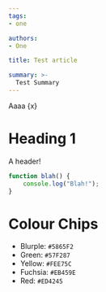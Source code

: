```yaml
---
tags:
- one

authors:
- One

title: Test article

summary: >-
  Test Summary
---
```


<script lang="ts">
  import { Link } from "lucide-svelte";
  const x: string = "banana";
</script>

Aaaa {x}

<!--more-->

# Heading 1

A header!

```js {1,3}
function blah() {
	console.log("Blah!");
}
```

# Colour Chips

- Blurple: `#5865F2`
- Green: `#57F287`
- Yellow: `#FEE75C`
- Fuchsia: `#EB459E`
- Red: `#ED4245`
